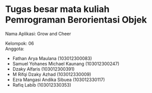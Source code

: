 # Tugas besar mata kuliah Pemrograman Berorientasi Objek

Nama Aplikasi: Grow and Cheer

Kelompok: 06\
Anggota:

- Fathan Arya Maulana (103012300083)
- Samuel Yohanes Michael Kaunang (103012300247)
- Dzaky Alfaris (103012300391)
- M Rifqi Dzaky Azhad (103012330009)
- Ezra Mangasi Andika Sibuea (103012330117)
- Rafiq Labib (103012330353)
